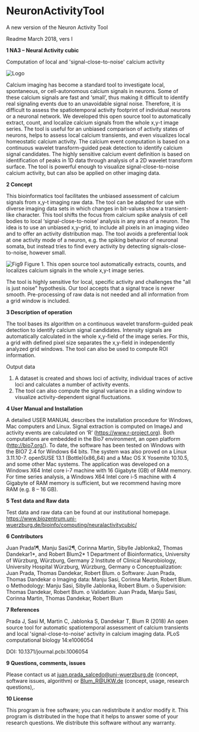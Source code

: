 # NeuronActivityTool

A new version of the Neuron Activity Tool

Readme 								March 2018, vers I

**1	NA3 – Neural Activity cubic**

Computation of local and 'signal-close-to-noise' calcium activity

![Logo](https://github.com/jpits30/Calcium_Activity_Tool/blob/master/NeuronActivityMouseClickGit1.0/Logo.png)

Calcium imaging has become a standard tool to investigate local, spontaneous, or cell-autonomous calcium signals in neurons. Some of these calcium signals are fast and ‘small’, thus making it difficult to identify real signaling events due to an unavoidable signal noise. Therefore, it is difficult to assess the spatiotemporal activity footprint of individual neurons or a neuronal network. We developed this open source tool to automatically extract, count, and localize calcium signals from the whole x,y-t image series. The tool is useful for an unbiased comparison of activity states of neurons, helps to assess local calcium transients, and even visualizes local homeostatic calcium activity. The calcium event computation is based on a continuous wavelet transform-guided peak detection to identify calcium signal candidates. The highly sensitive calcium event definition is based on identification of peaks in 1D data through analysis of a 2D wavelet transform surface. The tool is powerful enough to visualize signal-close-to-noise calcium activity, but can also be applied on other imaging data.

**2	Concept**

This bioinformatics tool facilitates the unbiased assessment of calcium signals from x,y-t imaging raw data. The tool can be adapted for use with diverse imaging data sets in which changes in bit-values show a transient-like character. 
This tool shifts the focus from calcium spike analysis of cell bodies to local ‘signal-close-to-noise’ analysis in any area of a neuron.
The idea is to use an unbiased x,y-grid, to include all pixels in an imaging video and to offer an activity distribution map. The tool avoids a preferential look at one activity mode of a neuron, e.g. the spiking behavior of neuronal somata, but instead tries to find every activity by detecting signals-close-to-noise, however small.

![Fig9](https://github.com/jpits30/Calcium_Activity_Tool/blob/master/NeuronActivityMouseClickGit1.0/Figure9-mod.png)
Figure 1. This open source tool automatically extracts, counts, and localizes calcium signals in the whole x,y-t image series.

The tool is highly sensitive for local, specific activity and challenges the "all is just noise" hypothesis. Our tool accepts that a signal trace is never smooth. Pre-processing of raw data is not needed and all information from a grid window is included.

**3	Description of operation**

The tool bases its algorithm on a continuous wavelet transform-guided peak detection to identify calcium signal candidates. Intensity signals are automatically calculated in the whole x,y-field of the image series. For this, a grid with defined pixel size separates the x,y-field in independently analyzed grid windows. The tool can also be used to compute ROI information. 

Output data 

1)	A dataset is created and shows loci of activity, individual traces of active loci and calculates a number of activity events. 
2)	The tool can also compute the signal variance in a sliding window to visualize activity-dependent signal fluctuations.

**4	User Manual and Installation** 

A detailed USER MANUAL describes the installation procedure for Windows, Mac computers and Linux. 
Signal extraction is computed on ImageJ and activity events are calculated on ‘R’ (https://www.r-project.org). 
Both computations are embedded in the Bio7 environment, an open platform (http://bio7.org/). 
To date, the software has been tested on Windows with the BIO7 2.4 for Windows 64 bits.
The system was also proved on a Linux 3.11.10-7. openSUSE 13.1 (Bottle)(x86_64) and a Mac OS X Yosemite 10.10.5, and some other Mac systems.
The application was developed on a Windows X64 Intel core i-7 machine with 16 Gigabyte (GB) of RAM memory. For time series analysis, a Windows X64 Intel core i-5 machine with 4 Gigabyte of RAM memory is sufficient, but we recommend having more RAM (e.g. 8 – 16 GB).

**5	Test data and Raw data** 

Test data and raw data can be found at our institutional homepage. 
https://www.biozentrum.uni-wuerzburg.de/bioinfo/computing/neuralactivitycubic/

**6	Contributors**

Juan Prada1¶, Manju Sasi2¶, Corinna Martin, Sibylle Jablonka2, Thomas Dandekar1*, and Robert Blum2*
1 Department of Bioinformatics, University of Würzburg, Würzburg, Germany
2 Institute of Clinical Neurobiology, University Hospital Würzburg, Würzburg, Germany 
o	Conceptualization: Juan Prada, Thomas Dandekar, Robert Blum.
o	Software: Juan Prada, Thomas Dandekar
o	Imaging data: Manju Sasi, Corinna Martin, Robert Blum.
o	Methodology: Manju Sasi, Sibylle Jablonka, Robert Blum.
o	Supervision: Thomas Dandekar, Robert Blum.
o	Validation: Juan Prada, Manju Sasi, Corinna Martin, Thomas Dandekar, Robert Blum

**7	References**

Prada J, Sasi M, Martin C, Jablonka S, Dandekar T, Blum R (2018) An open source tool for automatic spatiotemporal assessment of calcium transients and local 'signal-close-to-noise' activity in calcium imaging data. PLoS computational biology 14:e1006054 

DOI: 10.1371/journal.pcbi.1006054

**9	Questions, comments, issues**

Please contact us at juan.prada_salcedo@uni-wuerzburg.de (concept, software issues, algorithm) or Blum_R@UKW.de (concept, usage, research questions),.

**10	License**

This program is free software; you can redistribute it and/or modify it.
This program is distributed in the hope that it helps to answer some of your research questions. We distribute this software without any warranty.
